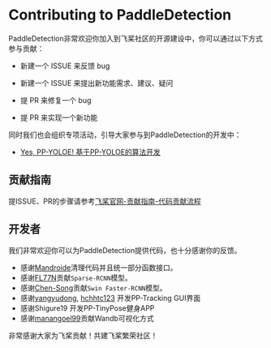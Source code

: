# Contributing to PaddleDetection

PaddleDetection非常欢迎你加入到飞桨社区的开源建设中，你可以通过以下方式参与贡献：

- 新建一个 ISSUE 来反馈 bug

- 新建一个 ISSUE 来提出新功能需求、建议、疑问

- 提 PR 来修复一个 bug

- 提 PR 来实现一个新功能

同时我们也会组织专项活动，引导大家参与到PaddleDetection的开发中：

- [Yes, PP-YOLOE! 基于PP-YOLOE的算法开发](https://github.com/PaddlePaddle/PaddleDetection/issues/7345)

## 贡献指南

提ISSUE、PR的步骤请参考[飞桨官网-贡献指南-代码贡献流程](https://www.paddlepaddle.org.cn/documentation/docs/zh/develop/dev_guides/code_contributing_path_cn.html)

## 开发者

我们非常欢迎你可以为PaddleDetection提供代码，也十分感谢你的反馈。

- 感谢[Mandroide](https://github.com/Mandroide)清理代码并且统一部分函数接口。
- 感谢[FL77N](https://github.com/FL77N/)贡献`Sparse-RCNN`模型。
- 感谢[Chen-Song](https://github.com/Chen-Song)贡献`Swin Faster-RCNN`模型。
- 感谢[yangyudong](https://github.com/yangyudong2020), [hchhtc123](https://github.com/hchhtc123) 开发PP-Tracking GUI界面
- 感谢Shigure19 开发PP-TinyPose健身APP
- 感谢[manangoel99](https://github.com/manangoel99)贡献Wandb可视化方式


非常感谢大家为飞桨贡献！共建飞桨繁荣社区！
